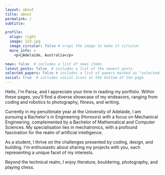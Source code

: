 ```yaml
---
layout: about
title: about
permalink: /
subtitle:

profile:
  align: right
  image: 123.jpg
  image_circular: false # crops the image to make it circular
  more_info: >
    <p>📍Adelaide, Australia</p>

news: false  # includes a list of news items
latest_posts: false  # includes a list of the newest posts
selected_papers: false # includes a list of papers marked as "selected={true}"
social: true  # includes social icons at the bottom of the page
---
```

Hello, I'm Parsa, and I appreciate your time in reading my portfolio. Within these pages, you'll find a diverse showcase of my endeavors, ranging from coding and robotics to photography, fitness, and writing.

Currently in my penultimate year at the University of Adelaide, I am pursuing a Bachelor's in Engineering (Honours) with a focus on Mechanical Engineering, complemented by a Bachelor of Mathematical and Computer Sciences. My specialisation lies in mechatronics, with a profound fascination for the realm of artificial intelligence.

As a student, I thrive on the challenges presented by coding, design, and building. I'm enthusiastic about sharing my projects with you, each representing a unique facet of my interests.

Beyond the technical realm, I enjoy literature, bouldering, photography, and playing chess. 



